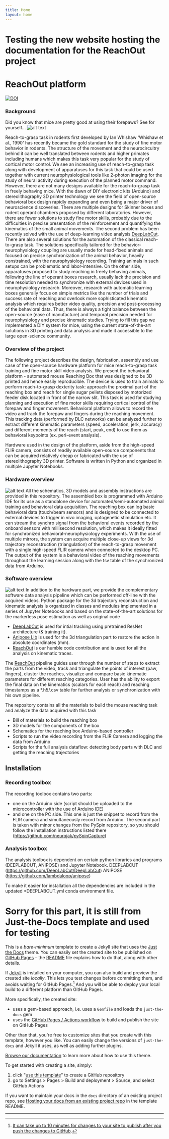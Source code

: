 ```yaml
---
title: Home
layout: home
---
```

# Testing the new website hosting the documentation for the ReachOut project
# ReachOut platform
[![DOI](https://zenodo.org/badge/517810120.svg)](https://zenodo.org/doi/10.5281/zenodo.7383917)

### Background
Did you know that mice are pretty good at using their forepaws? See for yourself...
![alt text](https://github.com/BerezhnoyD/ReachOut.github.io/blob/main/reachout.gif)

Reach-to-grasp task in rodents first developed by Ian Whishaw 'Whishaw et al., 1990' has recently became the gold standard for the study of fine motor behavior in rodents. The structure of the movement and the neurocircuitry behind it can be well translated between rodents and higher primates including humans which makes this task very popular for the study of cortical motor control. We see an increasing use of reach-to-grasp task along with development of apparatuses for this task that could be used together with current neurophysiological tools like 2-photon imaging for the study of neural activity during execution of the planned motor command. However, there are not many designs available for the reach-to-grasp task in freely behaving mice. 
With the dawn of DIY electronic kits (Arduino) and stereolithography 3D printer technology we see the field of open-source behavioral box design rapidly expanding and even being a major driver of neuroscience discoveries. There are multiple designs for Skinner boxes and rodent operant chambers proposed by different laboratories. However, there are fewer solutions to study fine motor skills, probably due to the difficulties in precise presentation of the reinforcement and quantifying the kinematics of the small animal movements. The second problem has been recently solved with the use of deep-learning video analysis [DeepLabCut]. There are also several solutions for the automation of the classical reach-to-grasp task. The solutions specifically tailored for the behavior- neurophysiology coupling are usually made for head-fixed animals and focused on precise synchronization of the animal behavior, heavily constrained, with the neurophysiology recording. Training animals in such setups can be problematic and labor-intensive.  On the other side, apparatuses proposed to study reaching in freely behaving animals, following the line of operant boxes research, usually lack the precision and time resolution needed to synchronize with external devices used in neurophysiology research. Moreover, research with automatic learning boxes generally focus on simple metrics like the number of trials and success rate of reaching and overlook more sophisticated kinematic analysis which requires better video quality, precision and post-processing of the behavioral data. Thus, there is always a tight balance between the open-source (ease of manufacture) and temporal precision needed for neurophysiology and precise kinematic studies.  Trying to fill this gap we implemented a DIY system for mice, using the current state-of-the-art solutions in 3D printing and data analysis and made it accessible to the large open-science community.



### Overview of the project
The following project describes the design, fabrication, assembly and use case of the open-source hardware platform
for mice reach-to-grasp task training and fine motor skill video analysis. We present the behavioral platform - 
automated mouse Reaching Box that was designed to be 3D printed and hence easily reproducible. 
The device is used to train animals to perform reach-to-grasp dexterity task: approach the proximal part of the reaching box
and reach for single sugar pellets disposed by motorized feeder disk located in front of the narrow slit. 
This task is used for studying planning and execution of fine motor skills requiring cortical control of the forepaw and finger movement. 
Behavioral platform allows to record the video and track the forepaw and fingers during the reaching movement. 
This tracking data (performed by DLC networks) can be analyzed further to extract different kinematic parameters 
(speed, acceleration, jerk, accuracy) and different moments of the reach (start, peak, end) 
to use them as behavioral keypoints (ex. peri-event analysis).

Hardware used in the design of the platform, aside from the high-speed FLIR camera, 
consists of readily available open-source components that can be acquired relatively 
cheap or fabricated with the use of stereolithography 3D printer. Software is written in Python and organized in multiple Jupyter Notebooks.

### Hardware overview
![alt text](https://github.com/BerezhnoyD/ReachOut.github.io/blob/main/Slide2.PNG)
All the schematics, 3D models and assembly instructions are provided in this repository. The assembled box is programmed with Arduino IDE for its use as a standalone device for automated/semi-automated animal training and behavioral data acquisition. The reaching box can log basic behavioral data (touch/beam sensors) and is designed to be connected to external devices to trigger in vivo imaging, optogenetic stimulation etc. It can stream the synchro signal from the behavioral events recorded by the onboard sensors with millisecond resolution, which makes it ideally fitted for synchronized behavioral-neurophysiology experiments. With the use of multiple mirrors, the system can acquire multiple close-up views for 3d trajectory reconstruction (triangulation) of the reach-to-grasp movement with a single high-speed FLIR camera when connected to the desktop PC. The output of the system is a behavioral video of the reaching movements throughout the learning session along with the tsv table of the synchronized data from Arduino.

### Software overview
![alt text](https://github.com/BerezhnoyD/ReachOut.github.io/blob/main/Slide3.PNG)
In addition to the hardware part, we provide the complementary software data analysis pipeline which can be performed off-line with the acquired videos. Python package for the 3d trajectory reconstruction and kinematic analysis is organized in classes and modules implemented in a series of Jupyter Notebooks and based on the state-of-the-art solutions for the markerless pose estimation as well as original code
 - [DeepLabCut] is used for intial tracking using pretrained ResNet architecture (& training it). 
 - [Anipose Lib] is used for the 3d triangulation part to restore the action in absolute coordinates (mm).
 - [ReachOut] is our humble code contribution and is used for all the analysis on kinematic traces.
 
The [ReachOut] pipeline guides user through the number of steps to extract the parts from the video, track and triangulate the points of interest (paw, fingers), cluster the reaches, visualize and compare basic kinematic parameters for different reaching categories. User has the ability to export the final data on the kinematics (scalars for each reach) and reaching timestamps as a *.h5/.csv table for further analysis or synchronization with his own pipeline.


The repository contains all the materials to build the mouse reaching task and analyze the data acquired with this task
- Bill of materials to build the reaching box
- 3D models for the components of the box
- Schematics for the reaching box Arduino-based controller
- Scripts to run the video recording from the FLIR Camera and logging the data from Arduino
- Scripts for the full analysis dataflow: detecting body parts with DLC and getting the reaching trajectories

## Installation
### Recording toolbox
The recording toolbox contains two parts: 
- one on the Arduino side (script should be uploaded to the microcontroller with the use of Arduino IDE)
- and one on the PC side. This one is just the snippet to record from the FLIR camera and simultaneously record from Arduino.
The second part is taken with minor changes from the PySpin repository, so you should follow the installation instructions listed there
(https://github.com/neurojak/pySpinCapture)


### Analysis toolbox
The analysis toolbox is dependent on certain python libraries and programs (DEEPLABCUT, ANIPOSE) and Jupyter Notebook.
DEEPLABCUT (https://github.com/DeepLabCut/DeepLabCut)
ANIPOSE (https://github.com/lambdaloop/anipose)

To make it easier for installation all the dependencies are included in the updated *DEEPLABCUT.yml conda environment file.




# Sorry for this part, it is still from Just-the-Docs template and used for testing

This is a *bare-minimum* template to create a Jekyll site that uses the [Just the Docs] theme. You can easily set the created site to be published on [GitHub Pages] – the [README] file explains how to do that, along with other details.

If [Jekyll] is installed on your computer, you can also build and preview the created site *locally*. This lets you test changes before committing them, and avoids waiting for GitHub Pages.[^1] And you will be able to deploy your local build to a different platform than GitHub Pages.

More specifically, the created site:

- uses a gem-based approach, i.e. uses a `Gemfile` and loads the `just-the-docs` gem
- uses the [GitHub Pages / Actions workflow] to build and publish the site on GitHub Pages

Other than that, you're free to customize sites that you create with this template, however you like. You can easily change the versions of `just-the-docs` and Jekyll it uses, as well as adding further plugins.

[Browse our documentation][Just the Docs] to learn more about how to use this theme.

To get started with creating a site, simply:

1. click "[use this template]" to create a GitHub repository
2. go to Settings > Pages > Build and deployment > Source, and select GitHub Actions

If you want to maintain your docs in the `docs` directory of an existing project repo, see [Hosting your docs from an existing project repo](https://github.com/just-the-docs/just-the-docs-template/blob/main/README.md#hosting-your-docs-from-an-existing-project-repo) in the template README.

----

[^1]: [It can take up to 10 minutes for changes to your site to publish after you push the changes to GitHub](https://docs.github.com/en/pages/setting-up-a-github-pages-site-with-jekyll/creating-a-github-pages-site-with-jekyll#creating-your-site).

[DeepLabCut]: https://github.com/DeepLabCut/DeepLabCut/
[Anipose Lib]: https://github.com/lambdaloop/aniposelib/
[ReachOut]: https://github.com/BerezhnoyD/Reaching_Task_VAI/
[Just the Docs]: https://just-the-docs.github.io/just-the-docs/
[GitHub Pages]: https://docs.github.com/en/pages
[README]: https://github.com/just-the-docs/just-the-docs-template/blob/main/README.md
[Jekyll]: https://jekyllrb.com
[GitHub Pages / Actions workflow]: https://github.blog/changelog/2022-07-27-github-pages-custom-github-actions-workflows-beta/
[use this template]: https://github.com/just-the-docs/just-the-docs-template/generate
